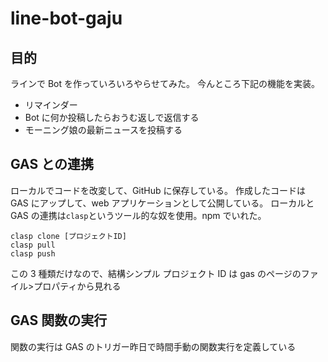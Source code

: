 # line-bot-gaju

## 目的

ラインで Bot を作っていろいろやらせてみた。
今んところ下記の機能を実装。

- リマインダー
- Bot に何か投稿したらおうむ返しで返信する
- モーニング娘の最新ニュースを投稿する

## GAS との連携

ローカルでコードを改変して、GitHub に保存している。
作成したコードは GAS にアップして、web アプリケーションとして公開している。
ローカルと GAS の連携は`clasp`というツール的な奴を使用。npm でいれた。

```
clasp clone [プロジェクトID]
clasp pull
clasp push
```

この 3 種類だけなので、結構シンプル
プロジェクト ID は gas のページのファイル>プロパティから見れる

## GAS 関数の実行

関数の実行は GAS のトリガー昨日で時間手動の関数実行を定義している
